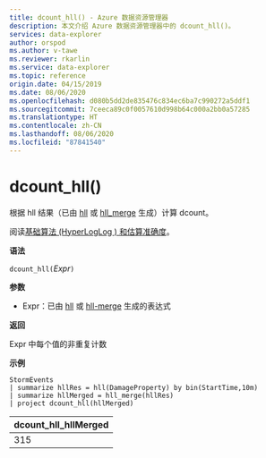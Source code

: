 ```yaml
---
title: dcount_hll() - Azure 数据资源管理器
description: 本文介绍 Azure 数据资源管理器中的 dcount_hll()。
services: data-explorer
author: orspod
ms.author: v-tawe
ms.reviewer: rkarlin
ms.service: data-explorer
ms.topic: reference
origin.date: 04/15/2019
ms.date: 08/06/2020
ms.openlocfilehash: d080b5dd2de835476c834ec6ba7c990272a5ddf1
ms.sourcegitcommit: 7ceeca89c0f0057610d998b64c000a2bb0a57285
ms.translationtype: HT
ms.contentlocale: zh-CN
ms.lasthandoff: 08/06/2020
ms.locfileid: "87841540"
---
```

# <a name="dcount_hll"></a>dcount_hll()

根据 hll 结果（已由 [hll](hll-aggfunction.md) 或 [hll_merge](hll-merge-aggfunction.md) 生成）计算 dcount。

阅读[基础算法 (HyperLogLog  ) 和估算准确度](dcount-aggfunction.md#estimation-accuracy)。

**语法**

`dcount_hll(`*Expr*`)`

**参数**

* Expr：已由 [hll](hll-aggfunction.md) 或 [hll-merge](hll-merge-aggfunction.md) 生成的表达式

**返回**

Expr 中每个值的非重复计数

**示例**

<!-- csl: https://help.kusto.chinacloudapi.cn:443/Samples -->
```kusto
StormEvents
| summarize hllRes = hll(DamageProperty) by bin(StartTime,10m)
| summarize hllMerged = hll_merge(hllRes)
| project dcount_hll(hllMerged)
```

|dcount_hll_hllMerged|
|---|
|315|
